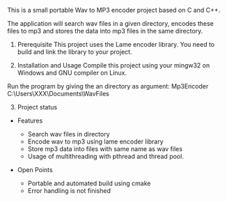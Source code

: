This is a small portable Wav to MP3 encoder project based on C and C++.

The application will search wav files in a given directory, encodes these files to mp3 and stores the data into mp3 files in the same directory.

1. Prerequisite
  This project uses the Lame encoder library. 
  You need to build and link the library to your project.

2. Installation and Usage
  Compile this project using your mingw32 on Windows and GNU compiler on Linux.

  Run the program by giving the an directory as argument:
    Mp3Encoder C:\Users\XXX\Documents\WavFiles

3. Project status 
  - Features
    - Search wav files in directory 
    - Encode wav to mp3 using lame encoder library
    - Store mp3 data into files with same name as wav files
    - Usage of multithreading with pthread and thread pool.


  - Open Points
    - Portable and automated build using cmake
    - Error handling is not finished